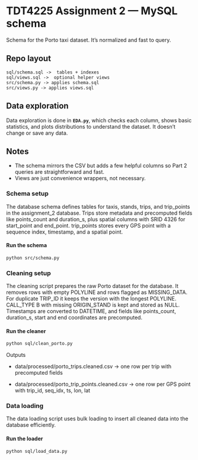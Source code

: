 # TDT4225 Assignment 2 — MySQL schema

Schema for the Porto taxi dataset. It’s normalized and fast to query. 


## Repo layout

```
sql/schema.sql ->  tables + indexes
sql/views.sql ->  optional helper views
src/schema.py -> applies schema.sql
src/views.py -> applies views.sql

```

## Data exploration

Data exploration is done in **`EDA.py`**, which checks each column, shows basic statistics, and plots distributions to understand the dataset. It doesn’t change or save any data.


## Notes

* The schema mirrors the CSV but adds a few helpful columns so Part 2 queries are straightforward and fast.
* Views are just convenience wrappers, not necessary.

### Schema setup

The database schema defines tables for taxis, stands, trips, and trip_points in the assignment_2 database. Trips store metadata and precomputed fields like points_count and duration_s, plus spatial columns with SRID 4326 for start_point and end_point. trip_points stores every GPS point with a sequence index, timestamp, and a spatial point. 

#### Run the schema

```bash
python src/schema.py
```


### Cleaning setup

The cleaning script prepares the raw Porto dataset for the database. It removes rows with empty POLYLINE and rows flagged as MISSING_DATA. For duplicate TRIP_ID it keeps the version with the longest POLYLINE. CALL_TYPE B with missing ORIGIN_STAND is kept and stored as NULL. Timestamps are converted to DATETIME, and fields like points_count, duration_s, start and end coordinates are precomputed.

#### Run the cleaner

```bash
python sql/clean_porto.py
```

Outputs

- data/processed/porto_trips.cleaned.csv
-> one row per trip with precomputed fields

- data/processed/porto_trip_points.cleaned.csv
-> one row per GPS point with trip_id, seq_idx, ts, lon, lat

### Data loading

The data loading script uses bulk loading to insert all cleaned data into the database efficiently.

#### Run the loader

```bash
python sql/load_data.py
```


